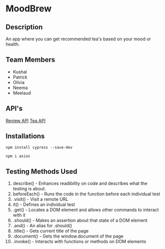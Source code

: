 # MoodBrew

## Description
An app where you can get recommended tea's based on your mood or health.

## Team Members
- Kushal
- Patrick
- Olivia
- Neema
- Meelaud

## API's
[Review API](https://reviewapi.com/)
[Tea API](https://github.com/NeemaToto/NeemaToto.github.io.git)

## Installations
```
npm install cypress --save-dev
```
```
npm i axios
```

## Testing Methods Used
1. describe() - Enhances readibility on code and describes what the testing is about.
2. beforeEach() - Runs the code in the function before each individual test
3. .visit() - Visit a remote URL
4. it() - Defines an individual test 
5. .get() -  Locates a DOM element and allows other commands to interact with it
6. .should() - Makes an assertion about that state of a DOM element
7. .and() - An alias for .should()
8. .title() - Gets current title of the page
9. .document() - Gets the window.document of the page
10. .invoke() - Interacts with functions or methods on DOM elements
